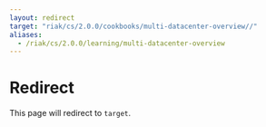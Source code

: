 ```yaml
---
layout: redirect
target: "riak/cs/2.0.0/cookbooks/multi-datacenter-overview//"
aliases:
  - /riak/cs/2.0.0/learning/multi-datacenter-overview
---
```


# Redirect

This page will redirect to `target`.
